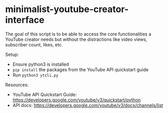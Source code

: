 # minimalist-youtube-creator-interface

The goal of this script is to be able to access the core functionalities a YouTube creator needs but without the distractions like video views, subscriber count, likes, etc.

Setup:
- Ensure python3 is installed
- `pip install` the packages from the YouTube API quickstart guide
- Run `python3 ytcli.py`

Resources:
- YouTube API Quickstart Guide: https://developers.google.com/youtube/v3/quickstart/python
- API docs: https://developers.google.com/youtube/v3/docs/channels/list
